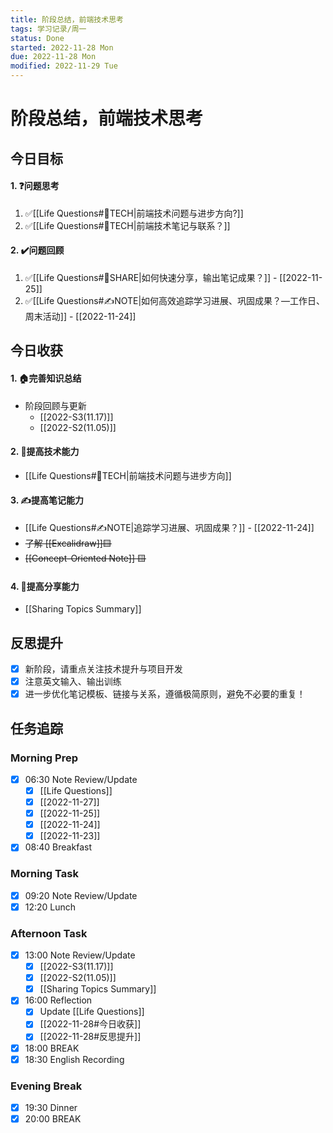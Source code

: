 ```yaml
---
title: 阶段总结，前端技术思考
tags: 学习记录/周一
status: Done
started: 2022-11-28 Mon
due: 2022-11-28 Mon
modified: 2022-11-29 Tue
---
```

# 阶段总结，前端技术思考

## 今日目标
#### 1. ❓问题思考
1. ✅[[Life Questions#🚀TECH|前端技术问题与进步方向?]]
2. ✅[[Life Questions#🚀TECH|前端技术笔记与联系？]]
#### 2. ✔️问题回顾
1. ✅[[Life Questions#👯SHARE|如何快速分享，输出笔记成果？]] - [[2022-11-25]]
2. ✅[[Life Questions#✍️NOTE|如何高效追踪学习进展、巩固成果？—工作日、周末活动]] - [[2022-11-24]]
## 今日收获
#### 1. 🏠完善知识总结
- 阶段回顾与更新
	- [[2022-S3(11.17)]]
	- [[2022-S2(11.05)]]
#### 2. 🚀提高技术能力
- [[Life Questions#🚀TECH|前端技术问题与进步方向]]
#### 3. ✍️提高笔记能力
- [[Life Questions#✍️NOTE|追踪学习进展、巩固成果？]] - [[2022-11-24]]
- ~~了解 [[Excalidraw]]🟨~~
- ~~[[Concept-Oriented Note]] 🟨~~
#### 4. 👯提高分享能力
- [[Sharing Topics Summary]]
## 反思提升
- [x] 新阶段，请重点关注技术提升与项目开发
- [x] 注意英文输入、输出训练
- [x] 进一步优化笔记模板、链接与关系，遵循极简原则，避免不必要的重复！
## 任务追踪
### Morning Prep
- [x] 06:30 Note Review/Update
	- [x] [[Life Questions]]
	- [x] [[2022-11-27]]
	- [x] [[2022-11-25]]
	- [x] [[2022-11-24]]
	- [x] [[2022-11-23]]
- [x] 08:40 Breakfast
### Morning Task
- [x] 09:20 Note Review/Update
- [x] 12:20 Lunch
### Afternoon Task
- [x] 13:00 Note Review/Update
	- [x] [[2022-S3(11.17)]]
	- [x] [[2022-S2(11.05)]]
	- [x] [[Sharing Topics Summary]]
- [x] 16:00 Reflection
	- [x] Update [[Life Questions]]
	- [x] [[2022-11-28#今日收获]]
	- [x] [[2022-11-28#反思提升]]
- [x] 18:00 BREAK
- [x] 18:30 English Recording
### Evening Break
- [x] 19:30 Dinner
- [x] 20:00 BREAK